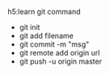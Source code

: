 h5:learn git command  
- git init
- git add filename
- git commit -m "msg"
- git remote add origin url
- git push -u origin master
